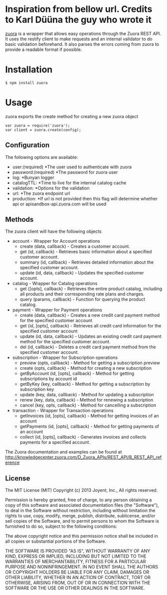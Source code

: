 Inspiration from bellow url. Credits to Karl Düüna the guy who wrote it
========

[zuora](https://github.com/DeadAlready/node-zuora) is a wrapper that allows easy operations through the Zuora REST API.
It uses the restify client to make requests and an internal validator to do basic validation beforehand.
It also parses the errors coming from zuora to provide a readable format if possible.

# Installation

    $ npm install zuora

# Usage

zuora exports the create method for creating a new zuora object

    var zuora = require('zuora');
    var client = zuora.create(config);

## Configuration

The following options are available:

+ user:(required)  *The user used to authenticate with zuora
+ password:(required) *The password for zuora user
+ log: *Bunyan logger
+ catalogTTL: *Time to live for the internal catalog cache
+ validation: *Options for the validation
+ url: *The zuora endpoint url
+ production: *If url is not provided then this flag will determine whether api or apisandbox-api.zuora.com will be used

## Methods

The zuora client will have the following objects

+ account - Wrapper for Account operations
  + create (data, callback) - Creates a customer account.
  + get (id, callback) - Retrieves basic information about a specified customer account.
  + summary (id, callback) - Retrieves detailed information about the specified customer account.
  + update (id, data, callback) - Updates the specified customer account.
+ catalog - Wrapper for Catalog operations
	+ get ([opts], callback) - Retrieves the entire product catalog, including all products and their corresponding rate plans and charges.
	+ query (params, callback) - Function for querying the product catalog.
+ payment - Wrapper for Payment operations
  + create (data, callback) - Creates a new credit card payment method for the specified customer account
  + get (id, [opts], callback) - Retrieves all credit card information for the specified customer account
  + update (id, data, callback) - Updates an existing credit card payment method for the specified customer account.
  + del (id, callback) - Deletes a credit card payment method from the specified customer account.
+ subscription - Wrapper for Subscription operations
	+ preview (opts, callback) - Method for getting a subscription preview
	+ create (opts, callback) - Method for creating a new subscription
	+ getByAccount (id, [opts], callback) - Method for getting subscriptions by account id
	+ getByKey (key, callback) - Method for getting a subscription by subscription key
	+ update (key, data, callback) - Method for updating a subscription
	+ renew (key, data, callback) - Method for renewing a subscription
	+ cancel (key, opts, callback) - Method for cancelling a subscription
+ transaction - Wrapper for Transaction operations
	+ getInvoices (id, [opts], callback) - Method for getting invoices of an account
	+ getPayments (id, [opts], callback) - Method for getting payments of an account
	+ collect (id, [opts], callback) - Generates invoices and collects payments for a specified account.

The Zuora documentation and examples can be found at
http://knowledgecenter.zuora.com/D_Zuora_APIs/REST_API/B_REST_API_reference

## License

The MIT License (MIT)
Copyright (c) 2013 Joyent, Inc., All rights reserved.

Permission is hereby granted, free of charge, to any person obtaining a copy of
this software and associated documentation files (the "Software"), to deal in
the Software without restriction, including without limitation the rights to
use, copy, modify, merge, publish, distribute, sublicense, and/or sell copies of
the Software, and to permit persons to whom the Software is furnished to do so,
subject to the following conditions:

The above copyright notice and this permission notice shall be included in all
copies or substantial portions of the Software.

THE SOFTWARE IS PROVIDED "AS IS", WITHOUT WARRANTY OF ANY KIND, EXPRESS OR
IMPLIED, INCLUDING BUT NOT LIMITED TO THE WARRANTIES OF MERCHANTABILITY,
FITNESS FOR A PARTICULAR PURPOSE AND NONINFRINGEMENT. IN NO EVENT SHALL THE
AUTHORS OR COPYRIGHT HOLDERS BE LIABLE FOR ANY CLAIM, DAMAGES OR OTHER
LIABILITY, WHETHER IN AN ACTION OF CONTRACT, TORT OR OTHERWISE, ARISING FROM,
OUT OF OR IN CONNECTION WITH THE SOFTWARE OR THE USE OR OTHER DEALINGS IN THE
SOFTWARE.
